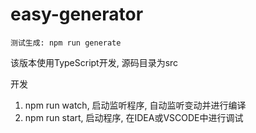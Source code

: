 # easy-generator

```
测试生成: npm run generate
```

该版本使用TypeScript开发, 源码目录为src

开发
1. npm run watch, 启动监听程序, 自动监听变动并进行编译
2. npm run start, 启动程序, 在IDEA或VSCODE中进行调试